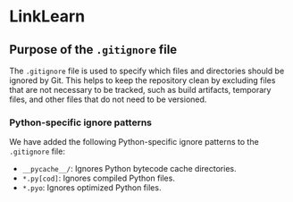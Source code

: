 # LinkLearn

## Purpose of the `.gitignore` file

The `.gitignore` file is used to specify which files and directories should be ignored by Git. This helps to keep the repository clean by excluding files that are not necessary to be tracked, such as build artifacts, temporary files, and other files that do not need to be versioned.

### Python-specific ignore patterns

We have added the following Python-specific ignore patterns to the `.gitignore` file:

- `__pycache__/`: Ignores Python bytecode cache directories.
- `*.py[cod]`: Ignores compiled Python files.
- `*.pyo`: Ignores optimized Python files.
